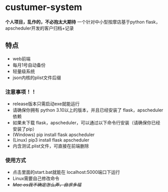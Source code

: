 # custumer-system
**个人项目，乱作的，不必抱太大期待**
一个针对中小型按摩店基于python flask，apscheduler开发的客户归档+记录
## 特点
- web前端
- 每月1号自动备份
- 轻量级系统
- json内核的plist文件后缀
### 注意事项！！
- release版本只需启动exe就能运行
- 请确保你拥有 python 3.10以上的版本，并且已经安装了 flask，apscheduler依赖
- 如果未下载 flask，apscheduler，可以通过以下命令行安装（请确保你已经安装了pip）
- (Windows) pip install flask apscheduler
- (Linux) pip3 install flask apscheduler
- 内含测试.plist文件，可直接在前端删除
### 使用方式
- 点击里面的start.bat就能在 localhost:5000端口下运行
- Linux需要自己修改命令
- ~~*Mac os我不确定怎么弄，自求多福*~~
